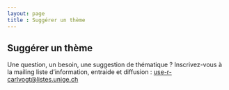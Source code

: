 ```yaml
---
layout: page
title : Suggérer un thème
---
```


## Suggérer un thème
Une question, un besoin, une suggestion de thématique ? 
Inscrivez-vous à la mailing liste d’information, entraide et diffusion : use-r-carlvogt@listes.unige.ch
